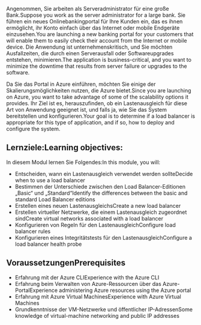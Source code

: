 <span data-ttu-id="89f5a-101">Angenommen, Sie arbeiten als Serveradministrator für eine große Bank.</span><span class="sxs-lookup"><span data-stu-id="89f5a-101">Suppose you work as the server administrator for a large bank.</span></span> <span data-ttu-id="89f5a-102">Sie führen ein neues Onlinebankingportal für Ihre Kunden ein, das es ihnen ermöglicht, ihr Konto einfach über das Internet oder mobile Endgeräte einzusehen.</span><span class="sxs-lookup"><span data-stu-id="89f5a-102">You are launching a new banking portal for your customers that will enable them to easily check their account from the Internet or mobile device.</span></span> <span data-ttu-id="89f5a-103">Die Anwendung ist unternehmenskritisch, und Sie möchten Ausfallzeiten, die durch einen Serverausfall oder Softwareupgrades entstehen, minimieren.</span><span class="sxs-lookup"><span data-stu-id="89f5a-103">The application is business-critical, and you want to minimize the downtime that results from server failure or upgrades to the software.</span></span>

<span data-ttu-id="89f5a-104">Da Sie das Portal in Azure einführen, möchten Sie einige der Skalierungsmöglichkeiten nutzen, die Azure bietet.</span><span class="sxs-lookup"><span data-stu-id="89f5a-104">Since you are launching on Azure, you want to take advantage of some of the scalability options it provides.</span></span> <span data-ttu-id="89f5a-105">Ihr Ziel ist es, herauszufinden, ob ein Lastenausgleich für diese Art von Anwendung geeignet ist, und falls ja, wie Sie das System bereitstellen und konfigurieren.</span><span class="sxs-lookup"><span data-stu-id="89f5a-105">Your goal is to determine if a load balancer is appropriate for this type of application, and if so, how to deploy and configure the system.</span></span>

## <a name="learning-objectives"></a><span data-ttu-id="89f5a-106">Lernziele:</span><span class="sxs-lookup"><span data-stu-id="89f5a-106">Learning objectives:</span></span>

<span data-ttu-id="89f5a-107">In diesem Modul lernen Sie Folgendes:</span><span class="sxs-lookup"><span data-stu-id="89f5a-107">In this module, you will:</span></span>

- <span data-ttu-id="89f5a-108">Entscheiden, wann ein Lastenausgleich verwendet werden sollte</span><span class="sxs-lookup"><span data-stu-id="89f5a-108">Decide when to use a load balancer</span></span>
- <span data-ttu-id="89f5a-109">Bestimmen der Unterschiede zwischen den Load Balancer-Editionen „Basic“ und „Standard“</span><span class="sxs-lookup"><span data-stu-id="89f5a-109">Identify the differences between the basic and standard Load Balancer editions</span></span>
- <span data-ttu-id="89f5a-110">Erstellen eines neuen Lastenausgleichs</span><span class="sxs-lookup"><span data-stu-id="89f5a-110">Create a new load balancer</span></span>
- <span data-ttu-id="89f5a-111">Erstellen virtueller Netzwerke, die einem Lastenausgleich zugeordnet sind</span><span class="sxs-lookup"><span data-stu-id="89f5a-111">Create virtual networks associated with a load balancer</span></span>
- <span data-ttu-id="89f5a-112">Konfigurieren von Regeln für den Lastenausgleich</span><span class="sxs-lookup"><span data-stu-id="89f5a-112">Configure load balancer rules</span></span>
- <span data-ttu-id="89f5a-113">Konfigurieren eines Integritätstests für den Lastenausgleich</span><span class="sxs-lookup"><span data-stu-id="89f5a-113">Configure a load balancer health probe</span></span>

## <a name="prerequisites"></a><span data-ttu-id="89f5a-114">Voraussetzungen</span><span class="sxs-lookup"><span data-stu-id="89f5a-114">Prerequisites</span></span>  

- <span data-ttu-id="89f5a-115">Erfahrung mit der Azure CLI</span><span class="sxs-lookup"><span data-stu-id="89f5a-115">Experience with the Azure CLI</span></span>
- <span data-ttu-id="89f5a-116">Erfahrung beim Verwalten von Azure-Ressourcen über das Azure-Portal</span><span class="sxs-lookup"><span data-stu-id="89f5a-116">Experience administering Azure resources using the Azure portal</span></span>
- <span data-ttu-id="89f5a-117">Erfahrung mit Azure Virtual Machines</span><span class="sxs-lookup"><span data-stu-id="89f5a-117">Experience with Azure Virtual Machines</span></span>
- <span data-ttu-id="89f5a-118">Grundkenntnisse der VM-Netzwerke und öffentlicher IP-Adressen</span><span class="sxs-lookup"><span data-stu-id="89f5a-118">Some knowledge of virtual-machine networking and public IP addresses</span></span>